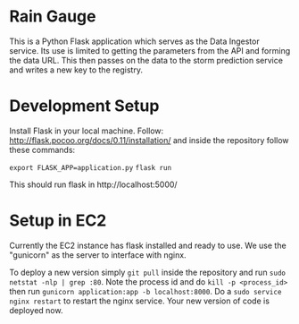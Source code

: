 # Rain Gauge

This is a Python Flask application which serves as the Data Ingestor service. Its use is limited to getting the parameters from the API and forming the data URL. This then passes on the data to the storm prediction service and writes a new key to the registry.

# Development Setup

Install Flask in your local machine. Follow: http://flask.pocoo.org/docs/0.11/installation/ and inside the repository follow these commands:

`export FLASK_APP=application.py`
`flask run`

This should run flask in http://localhost:5000/

# Setup in EC2

Currently the EC2 instance has flask installed and ready to use. We use the "gunicorn" as the server to interface with nginx.

To deploy a new version simply `git pull` inside the repository and run `sudo netstat -nlp | grep :80`.
Note the process id and do `kill -p <process_id>` then run `gunicorn application:app -b localhost:8000`.
Do a `sudo service nginx restart` to restart the nginx service. Your new version of code is deployed now.